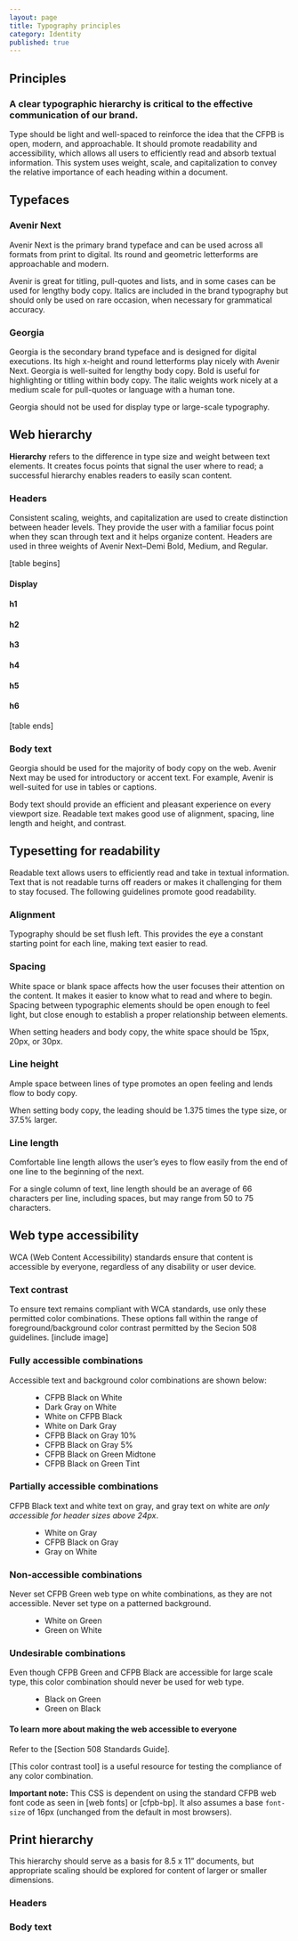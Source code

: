 ```yaml
---
layout: page
title: Typography principles
category: Identity
published: true
---
```


## Principles
### A clear typographic hierarchy is critical to the effective communication of our brand.
Type should be light and well-spaced to reinforce the idea that the CFPB is open, modern, and approachable. It should promote readability and accessibility, which allows all users to efficiently read and absorb textual information. This system uses weight, scale, and capitalization to convey the relative importance of each heading within a document.

## Typefaces
### Avenir Next
Avenir Next is the primary brand typeface and can be used across all formats from print to digital. Its round and geometric letterforms are approachable and modern.

Avenir is great for titling, pull-quotes and lists, and in some cases can be used for lengthy body copy. Italics are included in the brand typography but should only be used on rare occasion, when necessary for grammatical accuracy.

### Georgia
Georgia is the secondary brand typeface and is designed for digital executions. Its high x-height and round letterforms play nicely with Avenir Next. Georgia is well-suited for lengthy body copy. Bold is useful for highlighting or titling within body copy. The italic weights work nicely at a medium scale for pull-quotes or language with a human tone.

Georgia should not be used for display type or large-scale typography.

## Web hierarchy
**Hierarchy** refers to the difference in type size and weight between text elements. It creates focus points that signal the user where to read; a successful hierarchy enables readers to easily scan content. 

### Headers
Consistent scaling, weights, and capitalization are used to create distinction between header levels. They provide the user with a familiar focus point when they scan through text and it helps organize content. Headers are used in three weights of Avenir Next–Demi Bold, Medium, and Regular.

\[table begins]
#### Display
#### h1
#### h2
#### h3
#### h4
#### h5
#### h6
\[table ends]

### Body text
Georgia should be used for the majority of body copy on the web. Avenir Next may be used for introductory or accent text. For example, Avenir is well-suited for use in tables or captions. 

Body text should provide an efficient and pleasant experience on every viewport size. Readable text makes good use of alignment, spacing, line length and height, and contrast. 

## Typesetting for readability
Readable text allows users to efficiently read and take in textual information. Text that is not readable turns off readers or makes it challenging for them to stay focused. The following guidelines promote good readability.

### Alignment
Typography should be set flush left. This provides the eye a constant starting point for each line, making text easier to read.

### Spacing
White space or blank space affects how the user focuses their attention on the content. It makes it easier to know what to read and where to begin. Spacing between typographic elements should be open enough to feel light, but close enough to establish a proper relationship between elements. 

When setting headers and body copy, the white space should be 15px, 20px, or 30px.

### Line height
Ample space between lines of type promotes an open feeling and lends flow to body copy. 

When setting body copy, the leading should be 1.375 times the type size, or 37.5% larger.

### Line length
Comfortable line length allows the user’s eyes to flow easily from the end of one line to the beginning of the next.

For a single column of text, line length should be an average of 66 characters per line, including spaces, but may range from 50 to 75 characters.

## Web type accessibility
WCA (Web Content Accessibility) standards ensure that content is accessible by everyone, regardless of any disability or user device. 

### Text contrast
To ensure text remains compliant with WCA standards, use only these permitted color combinations. These options fall within the range of foreground/background color contrast permitted by the Secion 508 guidelines.
\[include image]

### Fully accessible combinations
Accessible text and background color combinations are shown below:

<figure>
    <ul>
        <li class="type-color-combo__black-on-white">CFPB Black on White</li>
        <li class="type-color-combo__darkgray-on-white">Dark Gray on White</li>
        <li class="type-color-combo__white-on-black">White on CFPB Black</li>
        <li class="type-color-combo__white-on-darkgray">White on Dark Gray</li>
        <li class="type-color-combo__black-on-gray10">CFPB Black on Gray 10%</li>
        <li class="type-color-combo__black-on-gray5">CFPB Black on Gray 5%</li>
        <li class="type-color-combo__black-on-greenmid">CFPB Black on Green Midtone</li>
        <li class="type-color-combo__black-on-greentint">CFPB Black on Green Tint</li>
    </ul>
</figure>

### Partially accessible combinations
CFPB Black text and white text on gray, and gray text on white are _only accessible for header sizes above 24px_.

<figure>
    <ul>
        <li class="type-color-combo__white-on-gray">White on Gray</li>
        <li class="type-color-combo__black-on-gray">CFPB Black on Gray</li>
        <li class="type-color-combo__gray-on-white">Gray on White</li>
    </ul>
</figure>

<h3 class="warning"><i class="icon-remove-sign"></i> Non-accessible combinations</h3>
Never set CFPB Green web type on white combinations, as they are not accessible. Never set type on a patterned background.

<figure>
    <ul>
        <li class="type-color-combo__white-on-green">White on Green</li>
        <li class="type-color-combo__green-on-white">Green on White</li>
    </ul>
</figure>

<h3 class="warning"><i class="icon-remove-sign"></i> Undesirable combinations</h3>
Even though CFPB Green and CFPB Black are accessible for large scale type, this color combination should never be used for web type.

<figure>
    <ul>
        <li class="type-color-combo__black-on-green">Black on Green</li>
        <li class="type-color-combo__green-on-black">Green on Black</li>
    </ul>
</figure>

#### To learn more about making the web accessible to everyone
Refer to the [Section 508 Standards Guide].

[This color contrast tool] is a useful resource for testing the compliance of any color combination.

**Important note:** This CSS is dependent on using the standard CFPB web font code as seen in [web fonts] or [cfpb-bp]. It also assumes a base `font-size` of 16px (unchanged from the default in most browsers).

## Print hierarchy
This hierarchy should serve as a basis for 8.5 x 11” documents, but appropriate scaling should be explored for content of larger or smaller dimensions.

### Headers
### Body text
